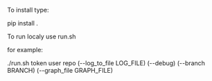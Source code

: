 To install type:

pip install .

To run localy use run.sh

for example: 

./run.sh token user repo (--log_to_file LOG_FILE) (--debug) (--branch BRANCH) (--graph_file GRAPH_FILE) 

